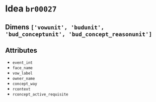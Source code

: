 # Idea `br00027`

## Dimens `['vowunit', 'budunit', 'bud_conceptunit', 'bud_concept_reasonunit']`

## Attributes
- `event_int`
- `face_name`
- `vow_label`
- `owner_name`
- `concept_way`
- `rcontext`
- `rconcept_active_requisite`
